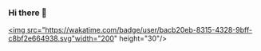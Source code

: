 ### Hi there 👋

<a href="https://wakatime.com/@RMAV"><img src="https://wakatime.com/badge/user/bacb20eb-8315-4328-9bff-c8bf2e664938.svg"width="200" height="30"/></a>


<!--
**RMAV/RMAV** is a ✨ _special_ ✨ repository because its `README.md` (this file) appears on your GitHub profile.

Here are some ideas to get you started:

- 🔭 I’m currently working on ...
- 🌱 I’m currently learning ...
- 👯 I’m looking to collaborate on ...
- 🤔 I’m looking for help with ...
- 💬 Ask me about ...
- 📫 How to reach me: ...
- 😄 Pronouns: ...
- ⚡ Fun fact: ...
-->
